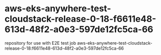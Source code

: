 # aws-eks-anywhere-test-cloudstack-release-0-18-f6611e48-613d-48f2-a0e3-597de12fc5ca-66
repository for use with E2E test job aws-eks-anywhere-test-cloudstack-release-0-18:f6611e48-613d-48f2-a0e3-597de12fc5ca-66
